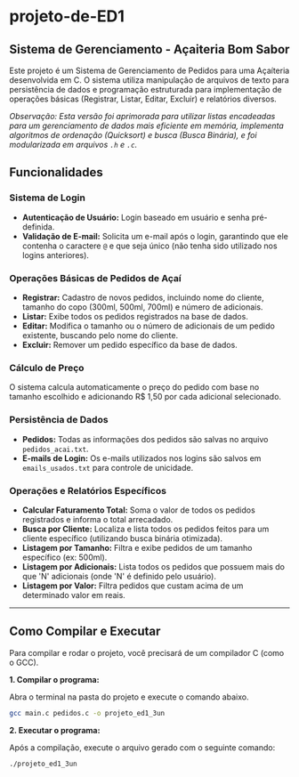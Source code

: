 # projeto-de-ED1

## Sistema de Gerenciamento - Açaiteria Bom Sabor

Este projeto é um Sistema de Gerenciamento de Pedidos para uma Açaíteria desenvolvida em C. O sistema utiliza manipulação de arquivos de texto para persistência de dados e programação estruturada para implementação de operações básicas (Registrar, Listar, Editar, Excluir) e relatórios diversos.

*Observação: Esta versão foi aprimorada para utilizar listas encadeadas para um gerenciamento de dados mais eficiente em memória, implementa algoritmos de ordenação (Quicksort) e busca (Busca Binária), e foi modularizada em arquivos `.h` e `.c`.*

## Funcionalidades

### Sistema de Login

  * **Autenticação de Usuário:** Login baseado em usuário e senha pré-definida.
  * **Validação de E-mail:** Solicita um e-mail após o login, garantindo que ele contenha o caractere `@` e que seja único (não tenha sido utilizado nos logins anteriores).

### Operações Básicas de Pedidos de Açaí

  * **Registrar:** Cadastro de novos pedidos, incluindo nome do cliente, tamanho do copo (300ml, 500ml, 700ml) e número de adicionais.
  * **Listar:** Exibe todos os pedidos registrados na base de dados.
  * **Editar:** Modifica o tamanho ou o número de adicionais de um pedido existente, buscando pelo nome do cliente.
  * **Excluir:** Remover um pedido específico da base de dados.

### Cálculo de Preço

O sistema calcula automaticamente o preço do pedido com base no tamanho escolhido e adicionando R$ 1,50 por cada adicional selecionado.

### Persistência de Dados

  * **Pedidos:** Todas as informações dos pedidos são salvas no arquivo `pedidos_acai.txt`.
  * **E-mails de Login:** Os e-mails utilizados nos logins são salvos em `emails_usados.txt` para controle de unicidade.

### Operações e Relatórios Específicos

  * **Calcular Faturamento Total:** Soma o valor de todos os pedidos registrados e informa o total arrecadado.
  * **Busca por Cliente:** Localiza e lista todos os pedidos feitos para um cliente específico (utilizando busca binária otimizada).
  * **Listagem por Tamanho:** Filtra e exibe pedidos de um tamanho específico (ex: 500ml).
  * **Listagem por Adicionais:** Lista todos os pedidos que possuem mais do que 'N' adicionais (onde 'N' é definido pelo usuário).
  * **Listagem por Valor:** Filtra pedidos que custam acima de um determinado valor em reais.

-----

## Como Compilar e Executar

Para compilar e rodar o projeto, você precisará de um compilador C (como o GCC).

**1. Compilar o programa:**

Abra o terminal na pasta do projeto e execute o comando abaixo. 

```bash
gcc main.c pedidos.c -o projeto_ed1_3un
```

**2. Executar o programa:**

Após a compilação, execute o arquivo gerado com o seguinte comando:

```bash
./projeto_ed1_3un
```
